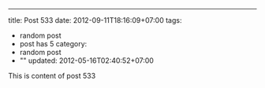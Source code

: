 ---
title: Post 533
date: 2012-09-11T18:16:09+07:00
tags:
  - random post
  - post has 5
category:
  - random post
  - ""
updated: 2012-05-16T02:40:52+07:00

This is content of post 533